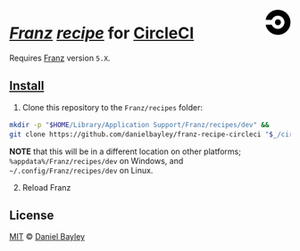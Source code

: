 [<img src="icon.svg" width="9%" align="right">][circleci]

_[Franz] [recipe]_ for [CircleCI]
=================================
Requires [Franz] version `5.X`.

[Install]
---------
1. Clone this repository to the `Franz/recipes` folder:
~~~ sh
mkdir -p "$HOME/Library/Application Support/Franz/recipes/dev" &&
git clone https://github.com/danielbayley/franz-recipe-circleci "$_/circleci"
~~~
**NOTE** that this will be in a different location on other platforms; `%appdata%/Franz/recipes/dev` on Windows, and `~/.config/Franz/recipes/dev` on Linux.

2. Reload Franz

License
-------
[MIT] © [Daniel Bayley]

[MIT]:              LICENSE.md
[Daniel Bayley]:    https://github.com/danielbayley

[franz]:            https://meetfranz.com
[recipe]:           https://github.com/meetfranz/plugins#readme
[install]:          https://github.com/meetfranz/plugins/blob/master/docs/integration.md#installation

[circleci]:         https://circleci.com
